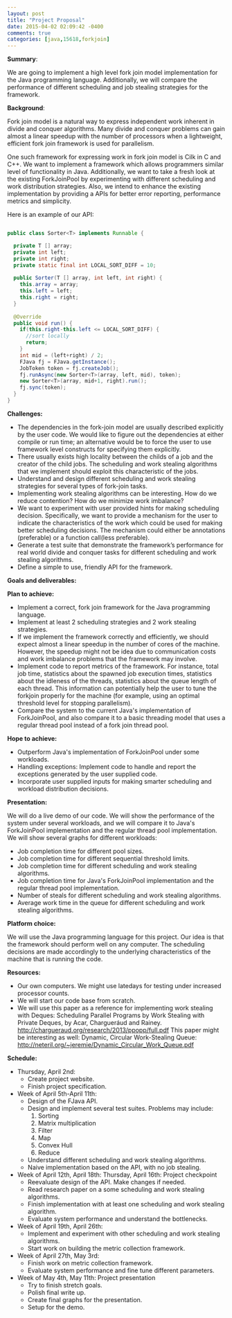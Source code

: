 ```yaml
---
layout: post
title: "Project Proposal"
date: 2015-04-02 02:09:42 -0400
comments: true
categories: [java,15618,forkjoin] 
---
```


**Summary**: 

We are going to implement a high level fork join model implementation for the Java programming language. Additionally, we will compare the performance of different scheduling and job stealing strategies for the framework.

**Background**: 

Fork join model is a natural way to express independent work inherent in divide and conquer algorithms. Many divide and conquer problems can gain almost a linear speedup with the number of processors when a lightweight, efficient fork join framework is used for parallelism.

One such framework for expressing work in fork join model is Cilk in C and C++. We want to implement a framework which allows programmers similar level of functionality in Java. Additionally, we want to take a fresh look at the existing ForkJoinPool by experimenting with different scheduling and work distribution strategies. Also, we intend to enhance the existing implementation by providing a APIs for better error reporting, performance metrics and simplicity.

Here is an example of our API:

``` java

public class Sorter<T> implements Runnable {

  private T [] array;
  private int left;
  private int right;
  private static final int LOCAL_SORT_DIFF = 10;
  
  public Sorter(T [] array, int left, int right) {
    this.array = array;
    this.left = left;
    this.right = right;
  }
  
  @Override
  public void run() {
    if(this.right-this.left <= LOCAL_SORT_DIFF) {
      //sort locally
      return;
    }
    int mid = (left+right) / 2;
    FJava fj = FJava.getInstance();
    JobToken token = fj.createJob();
    fj.runAsync(new Sorter<T>(array, left, mid), token);
    new Sorter<T>(array, mid+1, right).run();
    fj.sync(token);
  }
}
```

**Challenges:**

* The dependencies in the fork-join model are usually described explicitly by the user code. We would like to figure out the dependencies at either compile or run time; an alternative would be to force the user to use framework level constructs for specifying them explicitly.
* There usually exists high locality between the childs of a job and the creator of the child jobs. The scheduling and work stealing algorithms that we implement should exploit this characteristic of the jobs.
* Understand and design different scheduling and work stealing strategies for several types of fork-join tasks.
* Implementing work stealing algorithms can be interesting. How do we reduce contention? How do we minimize work imbalance?
* We want to experiment with user provided hints for making scheduling decision. Specifically, we want to provide a mechanism for the user to indicate the characteristics of the work which could be used for making better scheduling decisions. The mechanism could either be annotations (preferable) or a function call(less preferable).
* Generate a test suite that demonstrate the framework’s performance for real world divide and conquer tasks for different scheduling and work stealing algorithms.
* Define a simple to use, friendly API for the framework.

**Goals and deliverables:**

**Plan to achieve:**

* Implement a correct, fork join framework for the Java programming language.
* Implement at least 2 scheduling strategies and 2 work stealing strategies. 
* If we implement the framework correctly and efficiently, we should expect almost a linear speedup in the number of cores of the machine. However, the speedup might not be idea due to communication costs and work imbalance problems that the framework may involve.
* Implement code to report metrics of the framework. For instance, total job time, statistics about the spawned job execution times, statistics about the idleness of the threads, statistics about the queue length of each thread. This information can potentially help the user to tune the forkjoin properly for the machine (for example, using an optimal threshold level for stopping parallelism).
* Compare the system to the current Java's implementation of ForkJoinPool, and also compare it to a basic threading model that uses a regular thread pool instead of a fork join thread pool.

**Hope to achieve:**

* Outperform Java's implementation of ForkJoinPool under some workloads. 
* Handling exceptions: Implement code to handle and report the exceptions generated by the user supplied code. 
* Incorporate user supplied inputs for making smarter scheduling and workload distribution decisions.

**Presentation:**

We will do a live demo of our code. We will show the performance of the system under several workloads, and we will compare it to Java's ForkJoinPool implementation and the regular thread pool implementation.
We will show several graphs for different workloads:

* Job completion time for different pool sizes.
* Job completion time for different sequential threshold limits. 
* Job completion time for different scheduling and work stealing algorithms.
* Job completion time for Java's ForkJoinPool implementation and the regular thread pool implementation.
* Number of steals for different scheduling and work stealing algorithms.
* Average work time in the queue for different scheduling and work stealing algorithms.

**Platform choice:**

We will use the Java programming language for this project. 
Our idea is that the framework should perform well on any computer. The scheduling decisions are made accordingly to the underlying characteristics of the machine that is running the code.

**Resources:**

* Our own computers. We might use latedays for testing under increased processor counts.
* We will start our code base from scratch.
* We will use this paper as a reference for implementing work stealing with Deques: Scheduling Parallel Programs by Work Stealing with Private Deques, by Acar, Chargueráud and Rainey. http://chargueraud.org/research/2013/ppopp/full.pdf
This paper might be interesting as well: Dynamic, Circular Work-Stealing Queue: http://neteril.org/~jeremie/Dynamic_Circular_Work_Queue.pdf


**Schedule:**

* Thursday, April 2nd: 
  +  Create project website.
  +  Finish project specification.
* Week of April 5th-April 11th:
  +  Design of the FJava API.
  +  Design and implement several test suites. Problems may include:
      1. Sorting
      2. Matrix multiplication
      3. Filter
      4. Map
      5. Convex Hull
      6. Reduce
  + Understand different scheduling and work stealing algorithms.
  + Naive implementation based on the API, with no job stealing.
* Week of April 12th, April 18th: Thursday, April 16th: Project checkpoint
  + Reevaluate design of the API. Make changes if needed.
  + Read research paper on a some scheduling and work stealing algorithms.
  + Finish implementation with at least one scheduling and work stealing algorithm.
  + Evaluate system performance and understand the bottlenecks.
* Week of April 19th, April 26th:
  + Implement and experiment with other scheduling and work stealing algorithms.
  + Start work on building the metric collection framework.
* Week of April 27th, May 3rd:
  + Finish work on metric collection framework.
  + Evaluate system performance and fine tune different parameters.
* Week of May 4th, May 11th: Project presentation
  + Try to finish stretch goals.
  + Polish final write up.
  + Create final graphs for the presentation.
  + Setup for the demo.


